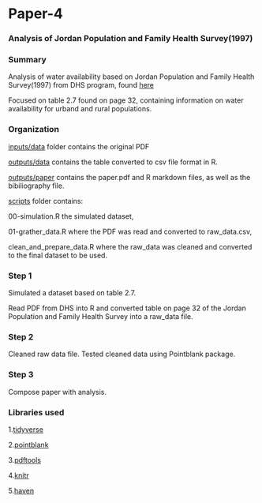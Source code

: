 # Paper-4
### Analysis of Jordan Population and Family Health Survey(1997) ###

### Summary ###
Analysis of water availability based on Jordan Population and Family
Health Survey(1997) from DHS program, found [here](https://dhsprogram.com/publications/publication-fr96-dhs-final-reports.cfm)

Focused on table 2.7 found on page 32, containing information on water availability for urband and rural populations.

### Organization ###
[inputs/data](https://github.com/Jon-Goodwin/Paper-4/tree/main/inputs/data) folder contains the original PDF

[outputs/data](https://github.com/Jon-Goodwin/Paper-4/tree/main/outputs/data) contains the table converted to csv file format in R.

[outputs/paper](https://github.com/Jon-Goodwin/Paper-4/tree/main/outputs/paper) contains the paper.pdf and R markdown files, as well as the bibiliography file.

[scripts](https://github.com/Jon-Goodwin/Paper-4/tree/main/scripts) folder contains:

00-simulation.R the simulated dataset, 

01-grather_data.R where the PDF was read and converted to raw_data.csv,

clean_and_prepare_data.R where the raw_data was cleaned and converted to the final dataset to be used.

### Step 1 ###
Simulated a dataset based on table 2.7.

Read PDF from DHS into R and converted table on page 32 of
the Jordan Population and Family Health Survey into a raw_data file.


### Step 2 ###
Cleaned raw data file.
Tested cleaned data using Pointblank package.

### Step 3 ###
Compose paper with analysis.

### Libraries used ###
1.[tidyverse](https://style.tidyverse.org/documentation.html)

2.[pointblank](https://rich-iannone.github.io/pointblank/)

3.[pdftools](https://cran.r-project.org/web/packages/pdftools/index.html)

4.[knitr](https://www.rdocumentation.org/packages/knitr/versions/1.30)

5.[haven](https://www.rdocumentation.org/packages/haven/versions/2.4.3)